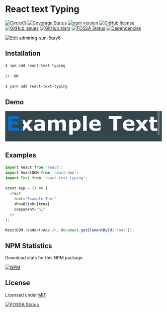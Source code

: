 # React text Typing


[![CircleCI](https://circleci.com/gh/Oda2/react-text-typing.svg?style=shield)](https://circleci.com/gh/Oda2/react-text-typing)
[![Coverage Status](https://coveralls.io/repos/github/Oda2/react-text-typing/badge.svg?branch=master)](https://coveralls.io/github/Oda2/react-text-typing?branch=master)
[![npm version](https://badge.fury.io/js/react-text-typing.svg)](https://badge.fury.io/js/react-text-typing)
[![GitHub license](https://img.shields.io/github/license/Oda2/react-text-typing)](https://github.com/Oda2/react-text-typing/blob/master/LICENSE)
[![GitHub issues](https://img.shields.io/github/issues/Oda2/react-text-typing)](https://github.com/Oda2/react-text-typing/issues)
[![GitHub stars](https://img.shields.io/github/stars/Oda2/react-text-typing)](https://github.com/Oda2/react-text-typing/stargazers)
[![FOSSA Status](https://app.fossa.com/api/projects/git%2Bgithub.com%2FOda2%2Freact-text-typing.svg?type=shield)](https://app.fossa.com/projects/git%2Bgithub.com%2FOda2%2Freact-text-typing?ref=badge_shield)
[![Dependencies](https://badgen.net/david/dep/Oda2/react-text-typing)](https://badgen.net/david/dep/Oda2/react-text-typing)

[![Edit admiring-sun-5qry6](https://codesandbox.io/static/img/play-codesandbox.svg)](https://codesandbox.io/s/admiring-sun-5qry6?fontsize=14&hidenavigation=1&theme=dark)

## Installation

```sh
$ npm add react-text-typing

//  OR

$ yarn add react-text-typing
```

## Demo
![Exemple](./docs/example.gif)

## Examples

```js
import React from 'react';
import ReactDOM from 'react-dom';
import Text from 'react-text-typing';

const App = () => (
  <Text
    text="Example Text"
    showBlink={true}
    component="h1"
  />
);

ReactDOM.render(<App />, document.getElementById('root'));
```

## NPM Statistics

Download stats for this NPM package

[![NPM](https://nodei.co/npm/react-text-typing.png)](https://nodei.co/npm/react-text-typing/)


## License
Licensed under [MIT](https://github.com/Oda2/react-text-typing/blob/master/LICENSE)

[![FOSSA Status](https://app.fossa.com/api/projects/git%2Bgithub.com%2FOda2%2Freact-text-typing.svg?type=large)](https://app.fossa.com/projects/git%2Bgithub.com%2FOda2%2Freact-text-typing?ref=badge_large)